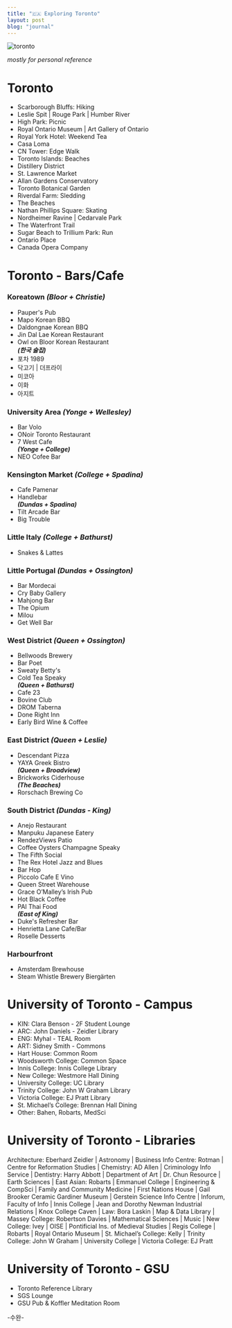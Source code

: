 ```yaml
---
title: "🇨🇦 Exploring Toronto"
layout: post
blog: "journal"
---
```


![toronto](/assets/toronto.jpeg)

_mostly for personal reference_

# Toronto
- Scarborough Bluffs: Hiking
- Leslie Spit | Rouge Park | Humber River
- High Park: Picnic
- Royal Ontario Museum | Art Gallery of Ontario
- Royal York Hotel: Weekend Tea
- Casa Loma
- CN Tower: Edge Walk
- Toronto Islands: Beaches
- Distillery District
- St. Lawrence Market
- Allan Gardens Conservatory
- Toronto Botanical Garden
- Riverdal Farm: Sledding
- The Beaches
- Nathan Phillips Square: Skating
- Nordheimer Ravine | Cedarvale Park
- The Waterfront Trail
- Sugar Beach to Trillium Park: Run
- Ontario Place
- Canada Opera Company

# Toronto - Bars/Cafe

### Koreatown _(Bloor + Christie)_
- Pauper's Pub
- Mapo Korean BBQ
- Daldongnae Korean BBQ
- Jin Dal Lae Korean Restaurant
- Owl on Bloor Korean Restaurant    
**_(한국 술집)_**   
- 포차 1989
- 닥고기 | 더프라이
- 미코아
- 이화
- 아지트

### University Area _(Yonge + Wellesley)_
- Bar Volo
- ONoir Toronto Restaurant
- 7 West Cafe  
**_(Yonge + College)_**  
- NEO Cofee Bar

### Kensington Market _(College + Spadina)_
- Cafe Pamenar
- Handlebar   
**_(Dundas + Spadina)_**       
- Tilt Arcade Bar
- Big Trouble 

### Little Italy _(College + Bathurst)_
- Snakes & Lattes

### Little Portugal _(Dundas + Ossington)_
- Bar Mordecai
- Cry Baby Gallery
- Mahjong Bar
- The Opium
- Milou
- Get Well Bar

### West District _(Queen + Ossington)_ 
- Bellwoods Brewery
- Bar Poet
- Sweaty Betty's
- Cold Tea Speaky   
**_(Queen + Bathurst)_**  
- Cafe 23
- Bovine Club
- DROM Taberna
- Done Right Inn
- Early Bird Wine & Coffee

### East District _(Queen + Leslie)_
- Descendant Pizza
- YAYA Greek Bistro  
**_(Queen + Broadview)_**  
- Brickworks Ciderhouse  
**_(The Beaches)_**  
- Rorschach Brewing Co

### South District _(Dundas - King)_
- Anejo Restaurant
- Manpuku Japanese Eatery
- RendezViews Patio
- Coffee Oysters Champagne Speaky
- The Fifth Social 
- The Rex Hotel Jazz and Blues
- Bar Hop
- Piccolo Cafe E Vino
- Queen Street Warehouse
- Grace O’Malley’s Irish Pub
- Hot Black Coffee
- PAI Thai Food  
**_(East of King)_**  
- Duke's Refresher Bar
- Henrietta Lane Cafe/Bar
- Roselle Desserts

### Harbourfront 
- Amsterdam Brewhouse
- Steam Whistle Brewery Biergärten

# University of Toronto - Campus
- KIN: Clara Benson - 2F Student Lounge
- ARC: John Daniels - Zeidler Library
- ENG: Myhal - TEAL Room
- ART: Sidney Smith - Commons
- Hart House: Common Room
- Woodsworth College: Common Space
- Innis College: Innis College Library
- New College: Westmore Hall Dining 
- University College: UC Library
- Trinity College: John W Graham Library
- Victoria College: EJ Pratt Library 
- St. Michael’s College: Brennan Hall Dining
- Other: Bahen, Robarts, MedSci

# University of Toronto - Libraries
Architecture: Eberhard Zeidler | Astronomy | Business Info Centre: Rotman | Centre for Reformation Studies | Chemistry: AD Allen | Criminology Info Service | Dentistry: Harry Abbott | Department of Art | Dr. Chun Resource | Earth Sciences | East Asian: Robarts | Emmanuel College | Engineering & CompSci | Family and Community Medicine | First Nations House | Gail Brooker Ceramic Gardiner Museum | Gerstein Science Info Centre | Inforum, Faculty of Info | Innis College | Jean and Dorothy Newman Industrial Relations | Knox College Caven | Law: Bora Laskin | Map & Data Library | Massey College: Robertson Davies | Mathematical Sciences | Music | New College: Ivey | OISE | Pontificial Ins. of Medieval Studies | Regis College | Robarts | Royal Ontario Museum | St. Michael’s College: Kelly | Trinity College: John W Graham | University College | Victoria College: EJ Pratt

# University of Toronto - GSU
- Toronto Reference Library  
- SGS Lounge 
- GSU Pub & Koffler Meditation Room



-수완-



